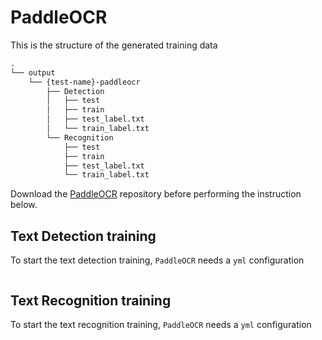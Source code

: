 # PaddleOCR
This is the structure of the generated training data
```txt
.
└── output
    └── {test-name}-paddleocr
        ├── Detection
        │   ├── test
        │   ├── train
        │   ├── test_label.txt
        │   └── train_label.txt
        └── Recognition
            ├── test
            ├── train
            ├── test_label.txt
            └── train_label.txt
```
Download the [PaddleOCR](https://github.com/PaddlePaddle/PaddleOCR) repository before performing the instruction below.
## Text Detection training
To start the text detection training, `PaddleOCR` needs a `yml` configuration
```bash
```

## Text Recognition training
To start the text recognition training, `PaddleOCR` needs a `yml` configuration
```bash
```